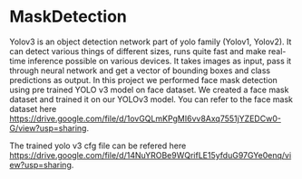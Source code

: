# MaskDetection
Yolov3 is an object detection network part of yolo family (Yolov1, Yolov2). It can detect various things of different sizes, runs quite fast and make real-time inference possible on various devices. It takes images as input, pass it through neural network and get a vector of bounding boxes and class predictions as output.
In this project we performed face mask detection using pre trained YOLO v3 model on face dataset. We created a face mask dataset and trained it on our YOLOv3 model.
You can refer to the face mask dataset here https://drive.google.com/file/d/1ovGQLmKPgMI6vv8Axq7551jYZEDCw0-G/view?usp=sharing.

The trained yolo v3 cfg file can be refered here https://drive.google.com/file/d/14NuYROBe9WQrifLE15yfduG97GYe0enq/view?usp=sharing.

